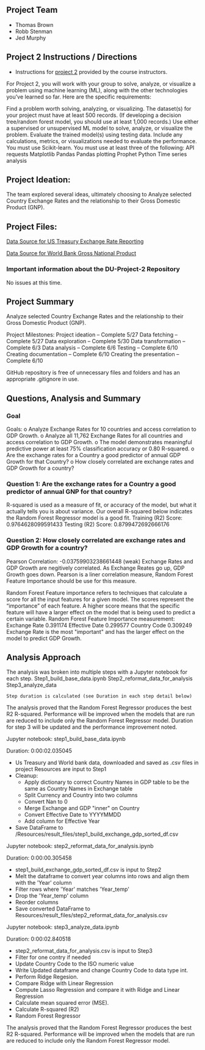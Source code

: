 ## Project Team
 - Thomas Brown
 - Robb Stenman
 - Jed Murphy

## Project 2 Instructions / Directions

- Instructions for [project 2](https://bootcampspot.instructure.com/courses/5432/pages/16-project-2-overview?module_item_id=1201087) provided by the course instructors.

For Project 2, you will work with your group to solve, analyze, or visualize a problem using machine learning (ML), along with the other technologies you’ve learned so far. Here are the specific requirements:

Find a problem worth solving, analyzing, or visualizing.
The dataset(s) for your project must have at least 500 records. (If developing a decision tree/random forest model, you should use at least 1,000 records.)
Use either a supervised or unsupervised ML model to solve, analyze, or visualize the problem.
Evaluate the trained model(s) using testing data. Include any calculations, metrics, or visualizations needed to evaluate the performance.
You must use Scikit-learn.
You must use at least three of the following:
API requests
Matplotlib
Pandas
Pandas plotting
Prophet
Python
Time series analysis

## Project Ideation: 
The team explored several ideas, ultimately choosing to Analyze selected Country Exchange Rates and the relationship to their Gross Domestic Product (GNP). 

## Project Files:
[Data Source for US Treasury Exchange Rate Reporting](https://fiscaldata.treasury.gov/datasets/treasury-reporting-rates-exchange/treasury-reporting-rates-of-exchange#dataset-properties) 

[Data Source for World Bank Gross National Product](https://data.worldbank.org/indicator/NY.GDP.MKTP.CD)


### Important information about the DU-Project-2 Repository

No issues at this time.


## Project Summary

Analyze selected Country Exchange Rates and the relationship to their Gross Domestic Product (GNP). 

Project Milestones:
Project ideation – Complete 5/27
Data fetching – Complete 5/27
Data exploration – Complete 5/30
Data transformation – Complete 6/3
Data analysis – Complete 6/6
Testing – Complete 6/10
Creating documentation – Complete 6/10
Creating the presentation – Complete 6/10

GitHub repository is free of unnecessary files and folders and has an appropriate .gitignore in use.


## Questions, Analysis and Summary
### Goal 

Goals: 
    o Analyze Exchange Rates for 10 countries and access correlation to GDP Growth.
    o Analyze all 11,762 Exchange Rates for all countries and access correlation to GDP Growth.
    o The model demonstrates meaningful predictive power at least 75% classification accuracy or 0.80 R-squared.
    o Are the exchange rates for a Country a good predictor of annual GDP Growth for that Country?
    o How closely correlated are exchange rates and GDP Growth for a country?


###	Question 1:  Are the exchange rates for a Country a good predictor of annual GNP for that country?
R-squared is used as a measure of fit, or accuracy of the model, but what it actually tells you is about variance.
Our overall R-squared below indicates the Random Forest Regressor model is a good fit.
Training (R2) Score: 0.9764628099591433
Testing (R2) Score: 0.8799472692666176

### Question 2:  How closely correlated are exchange rates and GDP Growth for a country?

Pearson Correlation: -0.03759903238661448  (weak)
Exchange Rates and GDP Growth are negitively correlated. As Exchange Reates go up, GDP Growth goes down.
Pearson is a liner correlation measure, Random Forest Feature Importance should be use for this measure. 

Random Forest Feature importance refers to techniques that calculate a score for all the input features for a given model.
The scores represent the “importance” of each feature.
A higher score means that the specific feature will have a larger effect on the model that is being used to predict a certain variable.
Random Forest Feature Importance measurement:
Exchange Rate     0.391174
Effective Date    0.299577
Country Code      0.309249
Exchange Rate is the most "important" and has the larger effect on the model to predict GDP Growth.

## Analysis Approach

The analysis was broken into multiple steps with a Jupyter notebook for each step.
    Step1_build_base_data.ipynb
    Step2_reformat_data_for_analysis
    Step3_analyze_data

    Step duration is calculated (see Duration in each step detail below)

The analysis proved that the Random Forest Regressor produces the best R2 R-squared. 
Performance will be improved when the models that are run are reduced to include 
only the Random Forest Regressor model. Duration for step 3 will be updated and the
performance improvement noted.

Jupyter notebook: step1_build_base_data.ipynb

 Duration: 0:00:02.035045

- Us Treasury and World bank data, downloaded and saved as .csv files in project Resources are input to Step1
- Cleanup:
    - Apply dictionary to correct Country Names in GDP table to be the same as Country Names in Exchange table
    - Split Currency and Country into two columns
    - Convert Nan to 0
    - Merge Exchange and GDP "inner" on Country
    - Convert Effective Date to YYYYMMDD
    - Add column for Effective Year
- Save DataFrame to /Resources/result_files/step1_build_exchange_gdp_sorted_df.csv 

Jupyter notebook: step2_reformat_data_for_analysis.ipynb

Duration: 0:00:00.305458

- step1_build_exchange_gdp_sorted_df.csv is input to Step2
- Melt the dataframe to convert year columns into rows and align them with the 'Year' column
- Filter rows where 'Year' matches 'Year_temp'
-  Drop the 'Year_temp' column
- Reorder columns
- Save converted DataFrame to Resources/result_files/step2_reformat_data_for_analysis.csv

Jupyter notebook: step3_analyze_data.ipynb

Duration: 0:00:02.840518

- step2_reformat_data_for_analysis.csv is input to Step3
- Filter for one contry if needed
- Update Country Code to the ISO numeric value
- Write Updated dataframe and change Country Code to data type int.
- Perform Ridge Regesion.
- Compare Ridge with Linear Regression
- Compute Lasso Regression and compare it with Ridge and Linear Regression
- Calculate mean squared error (MSE).
- Calculate R-squared (R2)
- Random Forest Regressor 


The analysis proved that the Random Forest Regressor produces the best R2 R-squared. 
Performance will be improved when the models that are run are reduced to include only 
the Random Forest Regressor model. 






